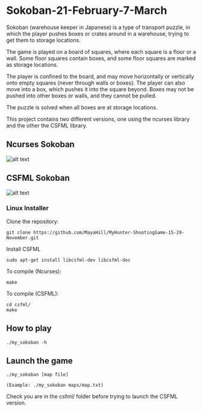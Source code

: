 # Sokoban-21-February-7-March

Sokoban (warehouse keeper in Japanese) is a type of transport puzzle, in which
the player pushes boxes or crates around in a warehouse, trying to get them to
storage locations.

The game is played on a board of squares, where each square is a floor or
a wall. Some floor squares contain boxes, and some floor squares are marked as
storage locations. 

The player is confined to the board, and may move
horizontally or vertically onto empty squares (never through walls or boxes).
The player can also move into a box, which pushes it into the square beyond.
Boxes may not be pushed into other boxes or walls, and they cannot be pulled.

The puzzle is solved when all boxes are at storage locations.

This project contains two different versions, one using the ncurses library and the other the CSFML library.

## Ncurses Sokoban

<img src="https://i.postimg.cc/1t3jLpkq/ncurses-sokoban.png" alt="alt text">

## CSFML Sokoban

<img src="https://i.postimg.cc/vmzKqPNy/csfml-sokoban.png" alt="alt text">

### Linux Installer

Clone the repository:

    git clone https://github.com/MayaHill/MyHunter-ShootingGame-15-29-November.git

Install CSFML

    sudo apt-get install libcsfml-dev libcsfml-doc

To compile (Ncurses):

    make
    
To compile (CSFML):

    cd csfml/
    make

## How to play

    ./my_sokoban -h

## Launch the game

    ./my_sokoban [map file]
    
    (Example: ./my_sokoban maps/map.txt)

Check you are in the csfml/ folder before trying to launch the CSFML version.
